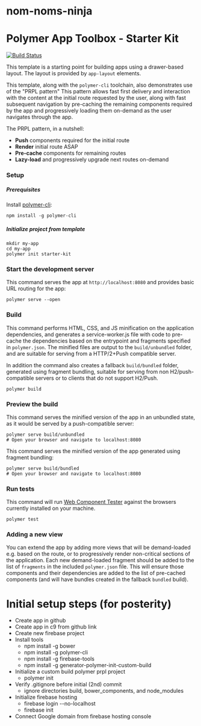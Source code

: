 # nom-noms-ninja

# Polymer App Toolbox - Starter Kit

[![Build Status](https://travis-ci.org/PolymerElements/polymer-starter-kit.svg?branch=master)](https://travis-ci.org/PolymerElements/polymer-starter-kit)

This template is a starting point for building apps using a drawer-based
layout. The layout is provided by `app-layout` elements.

This template, along with the `polymer-cli` toolchain, also demonstrates use
of the "PRPL pattern" This pattern allows fast first delivery and interaction with
the content at the initial route requested by the user, along with fast subsequent
navigation by pre-caching the remaining components required by the app and
progressively loading them on-demand as the user navigates through the app.

The PRPL pattern, in a nutshell:

* **Push** components required for the initial route
* **Render** initial route ASAP
* **Pre-cache** components for remaining routes
* **Lazy-load** and progressively upgrade next routes on-demand

### Setup

##### Prerequisites

Install [polymer-cli](https://github.com/Polymer/polymer-cli):

    npm install -g polymer-cli

##### Initialize project from template

    mkdir my-app
    cd my-app
    polymer init starter-kit

### Start the development server

This command serves the app at `http://localhost:8080` and provides basic URL
routing for the app:

    polymer serve --open


### Build

This command performs HTML, CSS, and JS minification on the application
dependencies, and generates a service-worker.js file with code to pre-cache the
dependencies based on the entrypoint and fragments specified in `polymer.json`.
The minified files are output to the `build/unbundled` folder, and are suitable
for serving from a HTTP/2+Push compatible server.

In addition the command also creates a fallback `build/bundled` folder,
generated using fragment bundling, suitable for serving from non
H2/push-compatible servers or to clients that do not support H2/Push.

    polymer build

### Preview the build

This command serves the minified version of the app in an unbundled state, as it would
be served by a push-compatible server:

    polymer serve build/unbundled
    # Open your browser and navigate to localhost:8080

This command serves the minified version of the app generated using fragment bundling:

    polymer serve build/bundled
    # Open your browser and navigate to localhost:8080

### Run tests

This command will run
[Web Component Tester](https://github.com/Polymer/web-component-tester) against the
browsers currently installed on your machine.

    polymer test

### Adding a new view

You can extend the app by adding more views that will be demand-loaded
e.g. based on the route, or to progressively render non-critical sections
of the application.  Each new demand-loaded fragment should be added to the
list of `fragments` in the included `polymer.json` file.  This will ensure
those components and their dependencies are added to the list of pre-cached
components (and will have bundles created in the fallback `bundled` build).

# Initial setup steps (for posterity)

* Create app in github
* Create app in c9 from github link
* Create new firebase project
* Install tools
    * npm install -g bower
    * npm install -g polymer-cli
    * npm install -g firebase-tools
    * npm install -g generator-polymer-init-custom-build
* Initialize a custom build polymer prpl project
    * polymer init
* Verify .gitignore before initial (2nd) commit
    * ignore directories build, bower_components, and node_modules
* Initialize firebase hosting
    * firebase login --no-localhost
    * firebase init
* Connect Google domain from firebase hosting console
